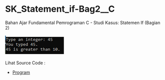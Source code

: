 # SK_Statement_if-Bag2__C
Bahan Ajar Fundamental Pemrograman C - Studi Kasus: Statemen If (Bagian 2)<br><br>
<img src="https://github.com/RizkyKhapidsyah/SK_Statement_if-Bag2__C/blob/master/result/001.PNG"><br><br>
Lihat Source Code : <br>
- <a href="https://github.com/RizkyKhapidsyah/SK_Statement_if-Bag2__C/blob/master/Source.c">Program</a>
